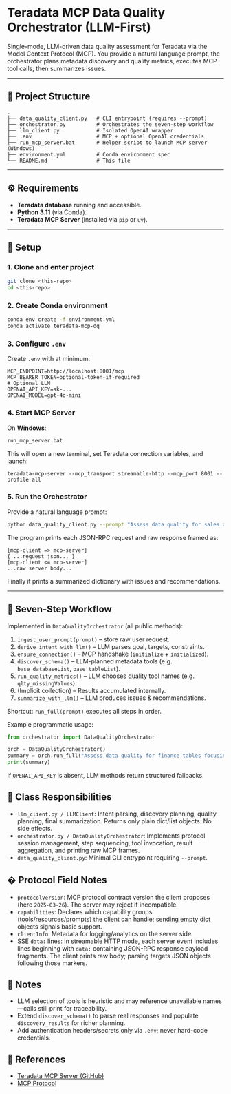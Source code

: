 # Teradata MCP Data Quality Orchestrator (LLM-First)

Single-mode, LLM-driven data quality assessment for Teradata via the Model Context Protocol (MCP). You provide a natural language prompt, the orchestrator plans metadata discovery and quality metrics, executes MCP tool calls, then summarizes issues.

---

## 📂 Project Structure

```
.
├── data_quality_client.py   # CLI entrypoint (requires --prompt)
├── orchestrator.py          # Orchestrates the seven-step workflow
├── llm_client.py            # Isolated OpenAI wrapper
├── .env                     # MCP + optional OpenAI credentials
├── run_mcp_server.bat       # Helper script to launch MCP server (Windows)
├── environment.yml          # Conda environment spec
└── README.md                # This file
```

---

## ⚙️ Requirements

- **Teradata database** running and accessible.
- **Python 3.11** (via Conda).
- **Teradata MCP Server** (installed via `pip` or `uv`).

---

## 🚀 Setup

### 1. Clone and enter project
```bash
git clone <this-repo>
cd <this-repo>
```

### 2. Create Conda environment
```bash
conda env create -f environment.yml
conda activate teradata-mcp-dq
```

### 3. Configure `.env`
Create `.env` with at minimum:
```env
MCP_ENDPOINT=http://localhost:8001/mcp
MCP_BEARER_TOKEN=optional-token-if-required
# Optional LLM
OPENAI_API_KEY=sk-...
OPENAI_MODEL=gpt-4o-mini
```

### 4. Start MCP Server

On **Windows**:
```bat
run_mcp_server.bat
```

This will open a new terminal, set Teradata connection variables, and launch:
```
teradata-mcp-server --mcp_transport streamable-http --mcp_port 8001 --profile all
```

### 5. Run the Orchestrator

Provide a natural language prompt:
```bash
python data_quality_client.py --prompt "Assess data quality for sales and customer related tables"
```

The program prints each JSON-RPC request and raw response framed as:
```
[mcp-client => mcp-server]
{ ...request json... }
[mcp-client <= mcp-server]
...raw server body...
```
Finally it prints a summarized dictionary with issues and recommendations.

---

## 🔄 Seven-Step Workflow

Implemented in `DataQualityOrchestrator` (all public methods):
1. `ingest_user_prompt(prompt)` – store raw user request.
2. `derive_intent_with_llm()` – LLM parses goal, targets, constraints.
3. `ensure_connection()` – MCP handshake (`initialize` + `initialized`).
4. `discover_schema()` – LLM-planned metadata tools (e.g. `base_databaseList`, `base_tableList`).
5. `run_quality_metrics()` – LLM chooses quality tool names (e.g. `qlty_missingValues`).
6. (Implicit collection) – Results accumulated internally.
7. `summarize_with_llm()` – LLM produces issues & recommendations.

Shortcut: `run_full(prompt)` executes all steps in order.

Example programmatic usage:
```python
from orchestrator import DataQualityOrchestrator

orch = DataQualityOrchestrator()
summary = orch.run_full("Assess data quality for finance tables focusing on transactions")
print(summary)
```

If `OPENAI_API_KEY` is absent, LLM methods return structured fallbacks.

## 🧩 Class Responsibilities

- `llm_client.py / LLMClient`: Intent parsing, discovery planning, quality planning, final summarization. Returns only plain dict/list objects. No side effects.
- `orchestrator.py / DataQualityOrchestrator`: Implements protocol session management, step sequencing, tool invocation, result aggregation, and printing raw MCP frames.
- `data_quality_client.py`: Minimal CLI entrypoint requiring `--prompt`.

## � Protocol Field Notes

- `protocolVersion`: MCP protocol contract version the client proposes (here `2025-03-26`). The server may reject if incompatible.
- `capabilities`: Declares which capability groups (tools/resources/prompts) the client can handle; sending empty dict objects signals basic support.
- `clientInfo`: Metadata for logging/analytics on the server side.
- SSE `data:` lines: In streamable HTTP mode, each server event includes lines beginning with `data:` containing JSON-RPC response payload fragments. The client prints raw body; parsing targets JSON objects following those markers.

## 📝 Notes

- LLM selection of tools is heuristic and may reference unavailable names—calls still print for traceability.
- Extend `discover_schema()` to parse real responses and populate `discovery_results` for richer planning.
- Add authentication headers/secrets only via `.env`; never hard-code credentials.

## 📖 References

- [Teradata MCP Server (GitHub)](https://github.com/Teradata/teradata-mcp-server)  
- [MCP Protocol](https://modelcontextprotocol.io)  
